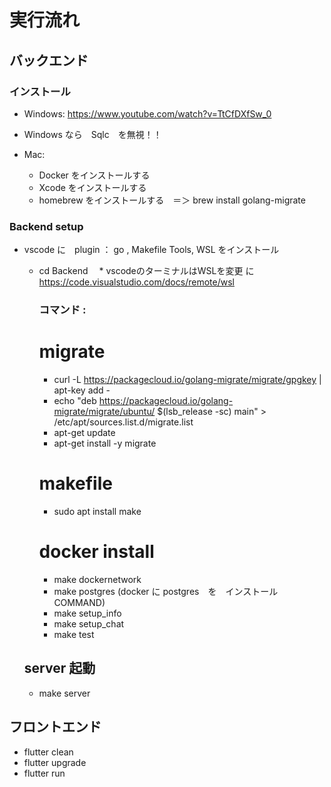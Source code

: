 # 実行流れ

## バックエンド

### インストール

* Windows: https://www.youtube.com/watch?v=TtCfDXfSw_0
* Windows なら　Sqlc　を無視！！
  
* Mac:
    * Docker をインストールする
    * Xcode をインストールする
    * homebrew をインストールする　＝＞ brew install golang-migrate

### Backend setup
* vscode に　plugin ： go , Makefile Tools, WSL をインストール
    * cd Backend 
  　* vscodeのターミナルはWSLを変更 に https://code.visualstudio.com/docs/remote/wsl
      ### コマンド :
        # migrate
        * curl -L https://packagecloud.io/golang-migrate/migrate/gpgkey | apt-key add -
        * echo "deb https://packagecloud.io/golang-migrate/migrate/ubuntu/ $(lsb_release -sc) main" > /etc/apt/sources.list.d/migrate.list
        * apt-get update
        * apt-get install -y migrate
          
        # makefile
        * sudo apt install make
          
        # docker install
        * make dockernetwork
        * make postgres (docker に postgres　を　インストール　COMMAND)
        * make setup_info
        * make setup_chat
        * make test
    ## server 起動
    * make server

## フロントエンド
* flutter clean
* flutter upgrade
* flutter run

